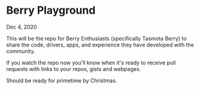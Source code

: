 # Berry Playground

Dec 4, 2020

This will be the repo for Berry Enthusiasts (specifically Tasmota Berry) to share the code, drivers, apps, and experience they have developed with the community. 

If you watch the repo now you'll know when it's ready to receive pull requests with links to your repos, gists and webpages.   

Should be ready for primetime by Christmas.



